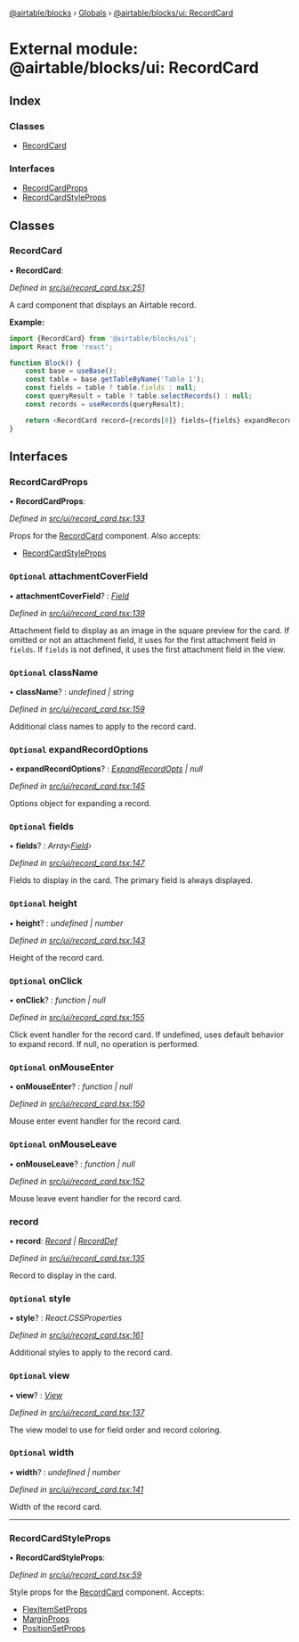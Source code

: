 [@airtable/blocks](../README.md) › [Globals](../globals.md) ›
[@airtable/blocks/ui: RecordCard](_airtable_blocks_ui__recordcard.md)

# External module: @airtable/blocks/ui: RecordCard

## Index

### Classes

-   [RecordCard](_airtable_blocks_ui__recordcard.md#recordcard)

### Interfaces

-   [RecordCardProps](_airtable_blocks_ui__recordcard.md#recordcardprops)
-   [RecordCardStyleProps](_airtable_blocks_ui__recordcard.md#recordcardstyleprops)

## Classes

### RecordCard

• **RecordCard**:

_Defined in
[src/ui/record_card.tsx:251](https://github.com/airtable/blocks/blob/@airtable/blocks@0.0.36/packages/sdk/src/ui/record_card.tsx#L251)_

A card component that displays an Airtable record.

**Example:**

```js
import {RecordCard} from '@airtable/blocks/ui';
import React from 'react';

function Block() {
    const base = useBase();
    const table = base.getTableByName('Table 1');
    const fields = table ? table.fields : null;
    const queryResult = table ? table.selectRecords() : null;
    const records = useRecords(queryResult);

    return <RecordCard record={records[0]} fields={fields} expandRecordOptions={{records}} />;
}
```

## Interfaces

### RecordCardProps

• **RecordCardProps**:

_Defined in
[src/ui/record_card.tsx:133](https://github.com/airtable/blocks/blob/@airtable/blocks@0.0.36/packages/sdk/src/ui/record_card.tsx#L133)_

Props for the [RecordCard](_airtable_blocks_ui__recordcard.md#recordcard) component. Also accepts:

-   [RecordCardStyleProps](_airtable_blocks_ui__recordcard.md#recordcardstyleprops)

### `Optional` attachmentCoverField

• **attachmentCoverField**? : _[Field](_airtable_blocks_models__field.md#field)_

_Defined in
[src/ui/record_card.tsx:139](https://github.com/airtable/blocks/blob/@airtable/blocks@0.0.36/packages/sdk/src/ui/record_card.tsx#L139)_

Attachment field to display as an image in the square preview for the card. If omitted or not an
attachment field, it uses for the first attachment field in `fields`. If `fields` is not defined, it
uses the first attachment field in the view.

### `Optional` className

• **className**? : _undefined | string_

_Defined in
[src/ui/record_card.tsx:159](https://github.com/airtable/blocks/blob/@airtable/blocks@0.0.36/packages/sdk/src/ui/record_card.tsx#L159)_

Additional class names to apply to the record card.

### `Optional` expandRecordOptions

• **expandRecordOptions**? :
_[ExpandRecordOpts](_airtable_blocks_ui__expandrecord.md#expandrecordopts) | null_

_Defined in
[src/ui/record_card.tsx:145](https://github.com/airtable/blocks/blob/@airtable/blocks@0.0.36/packages/sdk/src/ui/record_card.tsx#L145)_

Options object for expanding a record.

### `Optional` fields

• **fields**? : _Array‹[Field](_airtable_blocks_models__field.md#field)›_

_Defined in
[src/ui/record_card.tsx:147](https://github.com/airtable/blocks/blob/@airtable/blocks@0.0.36/packages/sdk/src/ui/record_card.tsx#L147)_

Fields to display in the card. The primary field is always displayed.

### `Optional` height

• **height**? : _undefined | number_

_Defined in
[src/ui/record_card.tsx:143](https://github.com/airtable/blocks/blob/@airtable/blocks@0.0.36/packages/sdk/src/ui/record_card.tsx#L143)_

Height of the record card.

### `Optional` onClick

• **onClick**? : _function | null_

_Defined in
[src/ui/record_card.tsx:155](https://github.com/airtable/blocks/blob/@airtable/blocks@0.0.36/packages/sdk/src/ui/record_card.tsx#L155)_

Click event handler for the record card. If undefined, uses default behavior to expand record. If
null, no operation is performed.

### `Optional` onMouseEnter

• **onMouseEnter**? : _function | null_

_Defined in
[src/ui/record_card.tsx:150](https://github.com/airtable/blocks/blob/@airtable/blocks@0.0.36/packages/sdk/src/ui/record_card.tsx#L150)_

Mouse enter event handler for the record card.

### `Optional` onMouseLeave

• **onMouseLeave**? : _function | null_

_Defined in
[src/ui/record_card.tsx:152](https://github.com/airtable/blocks/blob/@airtable/blocks@0.0.36/packages/sdk/src/ui/record_card.tsx#L152)_

Mouse leave event handler for the record card.

### record

• **record**: _[Record](_airtable_blocks_models__record.md#record) |
[RecordDef](_airtable_blocks_models__record.md#recorddef)_

_Defined in
[src/ui/record_card.tsx:135](https://github.com/airtable/blocks/blob/@airtable/blocks@0.0.36/packages/sdk/src/ui/record_card.tsx#L135)_

Record to display in the card.

### `Optional` style

• **style**? : _React.CSSProperties_

_Defined in
[src/ui/record_card.tsx:161](https://github.com/airtable/blocks/blob/@airtable/blocks@0.0.36/packages/sdk/src/ui/record_card.tsx#L161)_

Additional styles to apply to the record card.

### `Optional` view

• **view**? : _[View](_airtable_blocks_models__view.md#view)_

_Defined in
[src/ui/record_card.tsx:137](https://github.com/airtable/blocks/blob/@airtable/blocks@0.0.36/packages/sdk/src/ui/record_card.tsx#L137)_

The view model to use for field order and record coloring.

### `Optional` width

• **width**? : _undefined | number_

_Defined in
[src/ui/record_card.tsx:141](https://github.com/airtable/blocks/blob/@airtable/blocks@0.0.36/packages/sdk/src/ui/record_card.tsx#L141)_

Width of the record card.

---

### RecordCardStyleProps

• **RecordCardStyleProps**:

_Defined in
[src/ui/record_card.tsx:59](https://github.com/airtable/blocks/blob/@airtable/blocks@0.0.36/packages/sdk/src/ui/record_card.tsx#L59)_

Style props for the [RecordCard](_airtable_blocks_ui__recordcard.md#recordcard) component. Accepts:

-   [FlexItemSetProps](_airtable_blocks_ui_system__flex_item.md#flexitemsetprops)
-   [MarginProps](_airtable_blocks_ui_system__spacing.md#marginprops)
-   [PositionSetProps](_airtable_blocks_ui_system__position.md#positionsetprops)
